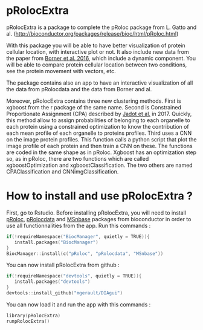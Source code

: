 # pRolocExtra
pRolocExtra is a package to complete the pRoloc package from L. Gatto and al. (http://bioconductor.org/packages/release/bioc/html/pRoloc.html) 

With this package you will be able to have better visualization of protein cellular location, with interactive plot or not. 
It also include new data from the paper from [Borner et al. 2016](https://elifesciences.org/articles/16950), which include a dynamic component. 
You will be able to compare protein cellular location between two conditions, see the protein movement with vectors, etc.

The package contains also an app to have an interactive visualization of all the data from pRolocdata and the data from Borner and al.

Moreover, pRolocExtra contains three new clustering methods. First is xgboost from the r package of the same name. Second is Constrained Proportionate Assignment (CPA) described by [Jadot et al.](https://pubmed.ncbi.nlm.nih.gov/27923875/) in 2017. Quickly, this method allow to assign probabilities of belonging to each organelle to each protein using a constrained optimization to know the contribution of each mean profile of each organelle to proteins profiles.
Third uses a CNN on the image protein profiles. This function calls a python script that plot the image profile of each protein and then train a CNN on these.
The functions are coded in the same shape as in pRoloc. Xgboost has an optimization step so, as in pRoloc, there are two functions which are called xgboostOptimization and xgboostClassification. The two others are named CPAClassification and CNNimgClassification.


# How to install and use pRolocExtra ?
First, go to Rstudio. Before installing pRolocExtra, you will need to install [pRoloc](http://bioconductor.org/packages/release/bioc/html/pRoloc.html), [pRolocdata](http://bioconductor.org/packages/release/data/experiment/html/pRolocdata.html) and [MSnbase](https://bioconductor.org/packages/release/bioc/html/MSnbase.html) packages from bioconductor in order to use all functionnalities from the app.
Run this commands :

```c
if(!requireNamespace("BiocManager", quietly = TRUE)){
   install.packages("BiocManager")  
}
BiocManager::install(c("pRoloc", "pRolocdata", "MSnbase"))  
```

You can now install pRolocExtra from github : 

```c
if(!requireNamespace("devtools", quietly = TRUE)){
   install.packages("devtools") 
}
devtools::install_github("mgerault/DIAgui")
```

You can now load it and run the app with this commands : 

```c
library(pRolocExtra)
runpRolocExtra()
```
